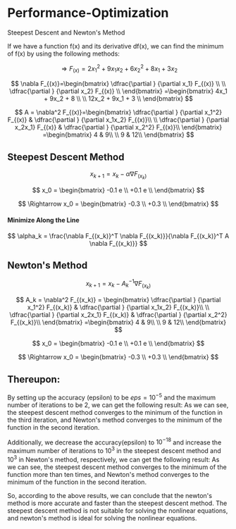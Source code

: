 # Performance-Optimization
Steepest Descent and Newton's Method

If we have a function f(x) and its derivative df(x), we can find the minimum of f(x) by using the following methods:

$$
\Rightarrow F_{(x)} = 2x_1^2 + 9x_1x_2 + 6x_2^2 + 8x_1 + 3x_2
$$


$$
\nabla F_{(x)}=\begin{bmatrix} 
	\dfrac{\partial } {\partial x_1}  F_{(x)} \\
	\\
	\dfrac{\partial } {\partial x_2}  F_{(x)} \\
	\end{bmatrix}
	=\begin{bmatrix} 
	4x_1 + 9x_2 + 8 \\
	\\
	12x_2 + 9x_1 + 3 \\
	\end{bmatrix}
$$

$$
A = \nabla^2 F_{(x)}=\begin{bmatrix} 
	\dfrac{\partial } {\partial x_1^2} F_{(x)} & \dfrac{\partial } {\partial x_1x_2} F_{(x)}\\ 
	\\
	\dfrac{\partial } {\partial x_2x_1} F_{(x)} & \dfrac{\partial } {\partial x_2^2} F_{(x)}\\
	\end{bmatrix}
	=\begin{bmatrix} 
	4 & 9\\ 
	\\
	9 & 12\\
	\end{bmatrix}
$$



## Steepest Descent Method

$$
{x_{k+1}} = x_k - \alpha \nabla F_{(x_k)}
$$

$$
x_0 = \begin{bmatrix} 
    -0.1 e \\
    +0.1 e \\
    \end{bmatrix}
$$

$$
\Rightarrow x_0 = \begin{bmatrix} 
    -0.3 \\
    +0.3 \\
    \end{bmatrix}
$$

#### Minimize Along the Line
$$
\alpha_k = \frac{\nabla F_{(x_k)}^T \nabla F_{(x_k)}}{\nabla F_{(x_k)}^T A \nabla F_{(x_k)}}
$$


## Newton's Method

$$
x_{k+1} = x_k - A_k^{-1} \nabla F_{(x_k)}
$$

$$
A_k = \nabla^2 F_{(x_k)} = \begin{bmatrix} 
    \dfrac{\partial } {\partial x_1^2} F_{(x_k)} & \dfrac{\partial } {\partial x_1x_2} F_{(x_k)}\\ 
    \\
    \dfrac{\partial } {\partial x_2x_1} F_{(x_k)} & \dfrac{\partial } {\partial x_2^2} F_{(x_k)}\\
    \end{bmatrix}
    =\begin{bmatrix}
    4 & 9\\
    \\
    9 & 12\\
    \end{bmatrix}
$$


$$
x_0 = \begin{bmatrix} 
    -0.1 e \\
    +0.1 e \\
    \end{bmatrix}
$$

$$
\Rightarrow x_0 = \begin{bmatrix} 
    -0.3 \\
    +0.3 \\
    \end{bmatrix}
$$



## Thereupon:
By setting up the accuracy (epsilon) to be $eps=10^{-5}$ and the maximum number of iterations to be $2$, we can get the following result:
As we can see, the steepest descent method converges to the minimum of the function in the third iteration, and Newton's method converges to the minimum of the function in the second iteration.

Additionally, we decrease the accuracy(epsilon) to $10^{-18}$ and increase the maximum number of iterations to $10^{3}$ in the steepest descent method and $10^{3}$ in Newton's method, respectively, we can get the following result:
As we can see, the steepest descent method converges to the minimum of the function more than ten times, and Newton's method converges to the minimum of the function in the second iteration.

So, according to the above results, we can conclude that the newton's method is more accurate and faster than the steepest descent method.
The steepest descent method is not suitable for solving the nonlinear equations, and newton's method is ideal for solving the nonlinear equations.
